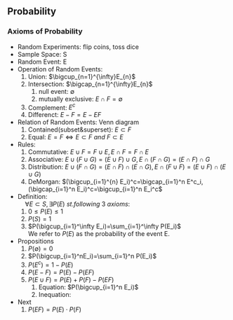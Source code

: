 ## Probability

### Axioms of Probability
+ Random Experiments: flip coins, toss dice
+ Sample Space: S
+ Random Event: E
+ Operation of Random Events:
    1. Union: $\bigcup_{n=1}^{\infty}E_{n}$
    2. Intersection: $\bigcap_{n=1}^{\infty}E_{n}$
        1. null event: $\emptyset$
        2. mutually exclusive: $E \cap F=\emptyset$ 
    3. Complement: $E^{c}$
    4. Differenct: $E-F=E-EF$
+ Relation of Random Events: Venn diagram
    1. Contained(subset&superset): $E \subset F$ 
    2. Equal: $E=F \Leftrightarrow E \subset F\ and\ F \subset E$
+ Rules:
    1. Commutative: $E\cup F=F\cup E,E\cap F=F\cap E$
    2. Associative: $E\cup (F\cup G)=(E\cup F)\cup G,E\cap(F\cap G)= (E\cap F)\cap G$
    3. Distribution: $E\cup(F\cap G)=(E\cap F)\cap(E\cap G),E\cap(F\cup F)=(E\cup F)\cap(E\cup G)$
    4. DeMorgan: $(\bigcup_{i=1}^{n} E_i)^c=\bigcap_{i=1}^n E^c_i,(\bigcap_{i=1}^n E_i)^c=\bigcup_{i=1}^n E_i^c$
+ Definition:  
    $\quad \forall E\subset S,\exists P(E)\ st. following\ 3 \ axioms:$  
    1. $0\leq P(E)\leq1$
    2. $P(S)=1$
    3. $P(\bigcup_{i=1}^\infty E_i)=\sum_{i=1}^\infty P(E_i)$<br>
    We refer to $P(E)$ as the probability of the event E.
+ Propositions
    1. $P(\emptyset)=0$
    2. $P(\bigcup_{i=1}^nE_i)=\sum_{i=1}^n P(E_i)$
    3. $P(E^c)=1-P(E)$
    4. $P(E-F)=P(E)-P(EF)$
    5. $P(E\cup F)=P(E)+P(F)-P(EF)$
        1. Equation: $P(\bigcup_{i=1}^n E_i)$
        2. Inequation: 
+ Next
    1. $P(EF)=P(E)\cdot P(F)$